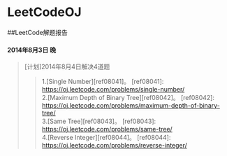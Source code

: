 LeetCodeOJ
==========

##LeetCode解题报告

#### 2014年8月3日 晚  
>[计划]2014年8月4日解决4道题  
>>1.[Single Number][ref08041]。
[ref08041]: https://oj.leetcode.com/problems/single-number/  
>>2.[Maximum Depth of Binary Tree][ref08042]。
[ref08042]: https://oj.leetcode.com/problems/maximum-depth-of-binary-tree/  
>>3.[Same Tree][ref08043]。
[ref08043]: https://oj.leetcode.com/problems/same-tree/  
>>4.[Reverse Integer][ref08044]。
[ref08044]: https://oj.leetcode.com/problems/reverse-integer/  
